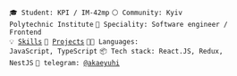 <code>🎓 Student: KPI / IM-42mp</code>
<code>⚪ Community: Kyiv Polytechnic Institute</code>
<code>👷 Speciality: Software engineer / Frontend</code><br>
<code>💡 [Skills](SKILLS.md)</code>
<code>🧻 [Projects](PROJECTS.md)</code>
<code>🧑‍💻 Languages: JavaScript, TypeScript</code>
<code>📦 Tech stack: React.JS, Redux, NestJS</code>
<code>💬 telegram: [@akaeyuhi](https://telegram.me/akaeyuhi)</code>
